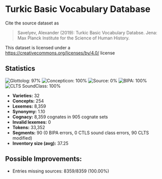 # Turkic Basic Vocabulary Database

Cite the source dataset as

> Savelyev, Alexander (2019): Turkic Basic Vocabulary Databse. Jena: Max Planck Institute for the Science of Human History.

This dataset is licensed under a https://creativecommons.org/licenses/by/4.0/ license

## Statistics



![Glottolog: 97%](https://img.shields.io/badge/Glottolog-97%25-green.svg "Glottolog: 97%")
![Concepticon: 100%](https://img.shields.io/badge/Concepticon-100%25-brightgreen.svg "Concepticon: 100%")
![Source: 0%](https://img.shields.io/badge/Source-0%25-red.svg "Source: 0%")
![BIPA: 100%](https://img.shields.io/badge/BIPA-100%25-brightgreen.svg "BIPA: 100%")
![CLTS SoundClass: 100%](https://img.shields.io/badge/CLTS%20SoundClass-100%25-brightgreen.svg "CLTS SoundClass: 100%")

- **Varieties:** 32
- **Concepts:** 254
- **Lexemes:** 8,359
- **Synonymy:** 1.10
- **Cognacy:** 8,359 cognates in 905 cognate sets
- **Invalid lexemes:** 0
- **Tokens:** 33,352
- **Segments:** 90 (0 BIPA errors, 0 CTLS sound class errors, 90 CLTS modified)
- **Inventory size (avg):** 37.25

## Possible Improvements:



- Entries missing sources: 8359/8359 (100.00%)